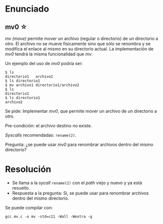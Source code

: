 # Enunciado
## mv0 ☆

*mv (move)* permite mover un archivo (regular o directorio) de un directorio
a otro. El archivo no se mueve físicamente sino que sólo se renombra y 
se modifica el enlace al mismo en su directorio actual.
La implementación de *mv0* tendrá la misma funcionalidad que *mv*.

Un ejemplo del uso de *mv0* podría ser:
```
$ ls
directorio1   archivo1
$ ls directorio1
$ mv archivo1 directorio1/archivo2
$ ls
directorio1
$ ls directorio1
archivo2
```
Se pide: Implementar *mv0*, que permite mover un archivo de un directorio a otro.

Pre-condición: el archivo destino no existe.

*Syscalls* recomendadas: `rename(2)`.

Pregunta: ¿se puede usar *mv0* para renombrar archivos dentro del mismo directorio?

# Resolución

* Se llama a la *sycall* `rename(2)` con el *path* viejo y nuevo y ya está resuelto.
* Respuesta a la pregunta: Si, se puede usar para renombrar archivos dentro del mismo directorio.

Se puede compilar con:

```
gcc mv.c -o mv -std=c11 -Wall -Wextra -g 
```